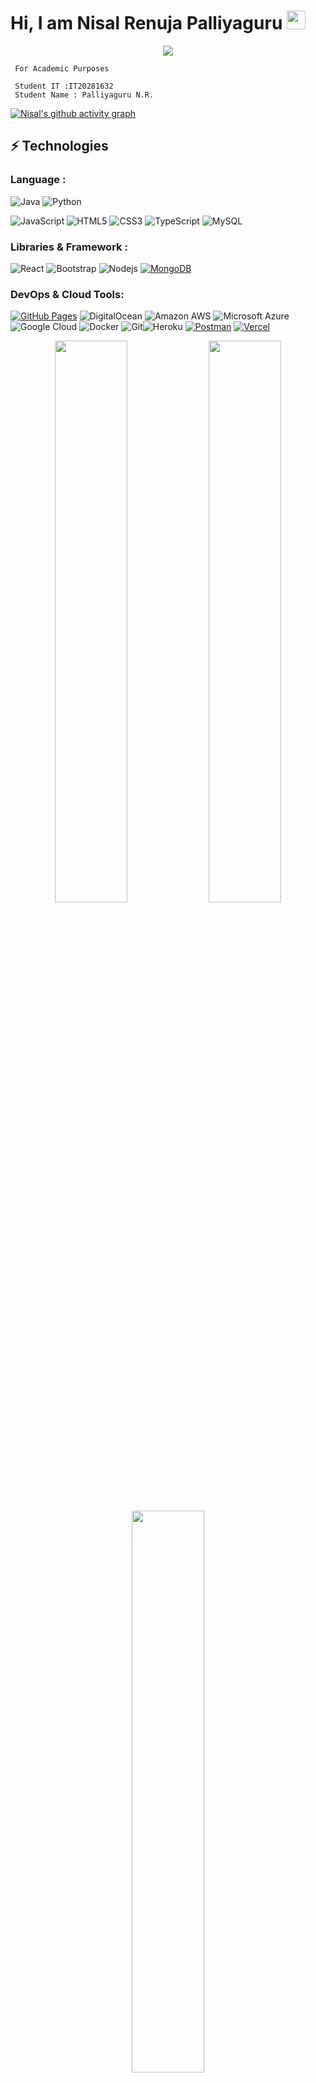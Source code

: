 # Hi, I am Nisal Renuja Palliyaguru <img src="https://raw.githubusercontent.com/aemmadi/aemmadi/master/wave.gif" width="30px">
<p align="center">
    <img src="https://readme-typing-svg.herokuapp.com?color=E22FE4&width=380&height=45&lines=Open-Source+Enthusiast;Always+Learning+New+Things;Empowering+Others;Nice+To+Meet+You+...&center=true"></a>
</p>

 ```
  For Academic Purposes
  
  Student IT :IT20281632
  Student Name : Palliyaguru N.R.

  ```


[![Nisal's github activity graph](https://activity-graph.herokuapp.com/graph?username=nisalrenuja&theme=xcode)](https://git.io/nisalrenuja)


## ⚡ Technologies

### Language :
![Java](https://img.shields.io/badge/-java-E34A86?style=flat-square&logo=java)
![Python](https://img.shields.io/badge/-Python-black?style=flat-square&logo=Python)
<!---![C++](https://img.shields.io/badge/-C++-00599C?style=flat-square&logo=c)--->
![JavaScript](https://img.shields.io/badge/-JavaScript-black?style=flat-square&logo=javascript)
![HTML5](https://img.shields.io/badge/-HTML5-E34F26?style=flat-square&logo=html5&logoColor=white)
![CSS3](https://img.shields.io/badge/-CSS3-1572B6?style=flat-square&logo=css3)
![TypeScript](https://img.shields.io/badge/-TypeScript-007ACC?style=flat-square&logo=typescript)
![MySQL](https://img.shields.io/badge/-MySQL-black?style=flat-square&logo=mysql)

### Libraries & Framework :

![React](https://img.shields.io/badge/-React-black?style=flat-square&logo=react)
![Bootstrap](https://img.shields.io/badge/-Bootstrap-563D7C?style=flat-square&logo=bootstrap)
![Nodejs](https://img.shields.io/badge/-Nodejs-black?style=flat-square&logo=Node.js)
<a href="#"><img alt="MongoDB" src ="https://img.shields.io/badge/MongoDB-%234ea94b.svg?logo=mongodb&logoColor=white"></a>
<!--![Redis](https://img.shields.io/badge/-Redis-black?style=flat-square&logo=Redis)
![ElasticSearch](https://img.shields.io/badge/-ElasticSearch-005571?style=flat-square&logo=elasticsearch)
![GraphQL](https://img.shields.io/badge/-GraphQL-E10098?style=flat-square&logo=graphql)
![Apollo GraphQL](https://img.shields.io/badge/-Apollo%20GraphQL-311C87?style=flat-square&logo=apollo-graphql)
![PostgreSQL](https://img.shields.io/badge/-PostgreSQL-336791?style=flat-square&logo=postgresql)--->
<!----<a href="#"><img alt="Keras" src="https://img.shields.io/badge/Keras%20-%23D00000.svg?logo=Keras&logoColor=white"></a>
<a href="#"><img alt="Material Design" src="https://img.shields.io/badge/Material%20Design%20-%230081CB.svg?logo=material-design&logoColor=white"></a>
<a href="#"><img alt="NumPy" src="https://img.shields.io/badge/Numpy%20-%23013243.svg?logo=numpy&logoColor=white"></a>
<a href="#"><img alt="Pandas" src="https://img.shields.io/badge/Pandas%20-%23150458.svg?logo=pandas&logoColor=white"></a>
--->
### DevOps & Cloud Tools:

<a href="#"><img alt="GitHub Pages" src="https://img.shields.io/badge/GitHub%20Pages-%23327FC7.svg?logo=github&logoColor=white"></a>
![DigitalOcean](https://img.shields.io/badge/-Digital%20Ocean-darkblue?style=flat-square&logo=digitalocean)
![Amazon AWS](https://img.shields.io/badge/Amazon%20AWS-232F3E?style=flat-square&logo=amazon-aws)
![Microsoft Azure](https://img.shields.io/badge/Microsoft%20Azure-232F7E?style=flat-square&logo=microsoft-azure)
![Google Cloud](https://img.shields.io/badge/Google%20Cloud-black?style=flat-square&logo=google-cloud)
![Docker](https://img.shields.io/badge/-Docker-black?style=flat-square&logo=docker)
![Git](https://img.shields.io/badge/-Git-black?style=flat-square&logo=git)![Heroku](https://img.shields.io/badge/-Heroku-430098?style=flat-square&logo=heroku)
<a href="#"><img alt="Postman" src="https://img.shields.io/badge/Postman-FF6C37?logo=postman&logoColor=white"></a>
<a href="#"><img alt="Vercel" src="https://img.shields.io/badge/Vercel%20-%23000000.svg?logo=vercel&logoColor=white"></a>

<p align="center">
	
  <img width="48%" src="https://github-readme-stats.vercel.app/api?username=nisalrenuja&show_icons=true&theme=tokyonight" />
  <img width="48%" src="https://github-readme-streak-stats.herokuapp.com/?user=nisalrenuja&theme=tokyonight" />
  <img width="48%" src="https://github-readme-stats.vercel.app/api/top-langs/?username=nisalrenuja&layout=compact&theme=tokyonight" />
</p>
	
![spotify-github-profile](https://spotify-github-profile.vercel.app/api/view?uid=312kyqdptfy3hvky2gprkpfy4yle&cover_image=true&theme=default)
